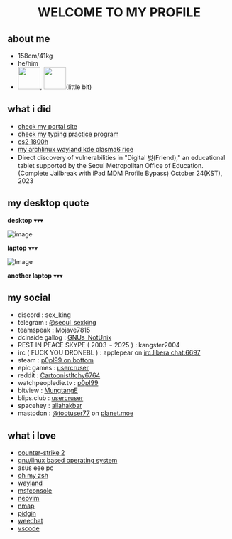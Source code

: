 <h1 align="center">WELCOME TO MY PROFILE</h1>

  ## about me
  - 158cm/41kg
  - he/him
  - <img src="https://images.icon-icons.com/2699/PNG/512/python_logo_icon_168886.png" width="50" height="50" />, <img src="https://www.omar-ibrahim.com/images/raster/programming-language/clang.png" width="50" height="50" />(little bit)
  
  
  ## what i did
  - [check my portal site](https://ishowfeed.neocities.org/)
  - [check my typing practice program](https://github.com/usercruser/pytaja)
  - [cs2 1800h](https://steamcommunity.com/id/p0pl99)
  - [my archlinux wayland kde plasma6 rice](https://gall.dcinside.com/m/github/77657)
  - Direct discovery of vulnerabilities in "Digital 벗(Friend)," an educational tablet supported by the Seoul Metropolitan Office of Education. (Complete Jailbreak with iPad MDM Profile Bypass) October 24(KST), 2023
  
  ## my desktop quote
  **desktop** ▾▾▾
  
  ![image](https://github.com/user-attachments/assets/1871b2df-f8a6-4942-92d8-782c96a067a1)
  
  **laptop** ▾▾▾
  
  ![Image](https://github.com/user-attachments/assets/6f90b638-7c9e-4a8f-8c49-d47802e2120a)
  
  **another laptop** ▾▾▾
  
  ## my social
  - discord : sex_king
  - telegram : [@seoul_sexking](https://telegram.me/@seoul_sexking)
  - teamspeak : Mojave7815
  - dcinside gallog : [GNUs_NotUnix](https://gallog.dcinside.com/public0006)
  - REST IN PEACE SKYPE ( 2003 ~ 2025 ) : kangster2004
  - irc ( FUCK YOU DRONEBL ) :  applepear on [irc.libera.chat:6697](https://web.libera.chat/gamja)
  - steam : [p0pl99 on bottom](https://steamcommunity.com/id/p0pl99)
  - epic games : [usercruser](https://store.epicgames.com/ko/u/0f6e62242aab4d6ea05a70c93211defa)
  - reddit : [CartoonistItchy6764](https://www.reddit.com/user/CartoonistItchy6764/)
  - watchpeopledie.tv : [p0pl99](https://watchpeopledie.tv/@p0pl99)
  - bitview : [MungtangE](https://www.bitview.net/user/MungtangE)
  - blips.club : [usercruser](https://blips.club/usercruser)
  - spacehey : [allahakbar](https://spacehey.com/profile?id=2584121)
  - mastodon : <a rel="me" href="https://planet.moe/@tootuser77">@tootuser77</a> on [planet.moe](https://planet.moe)
  
  <meta name="fediverse:creator" content="@tootuser77@planet.moe">
  
  ## what i love
  - [counter-strike 2](https://store.steampowered.com/app/730/CounterStrike_2/)
  - [gnu/linux based operating system](https://namu.wiki/w/틀:Linux)
  - asus eee pc
  - [oh my zsh](https://github.com/ohmyzsh/ohmyzsh)
  - [wayland](https://wayland.freedesktop.org)
  - [msfconsole](https://docs.rapid7.com/metasploit/msf-overview/)
  - [neovim](https://neovim.io)
  - [nmap](https://nmap.org)
  - [pidgin](https://www.pidgin.im)
  - [weechat](https://weechat.org)
  - [vscode](https://vscode.dev)
